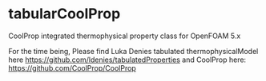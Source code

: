 # tabularCoolProp
CoolProp integrated thermophysical property class for OpenFOAM 5.x

For the time being, Please find Luka Denies tabulated thermophysicalModel here https://github.com/ldenies/tabulatedProperties and CoolProp here: https://github.com/CoolProp/CoolProp 
